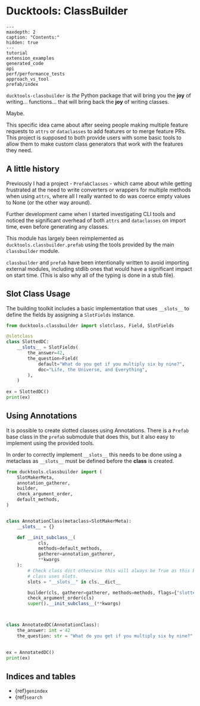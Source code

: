 # Ducktools: ClassBuilder #

```{toctree}
---
maxdepth: 2
caption: "Contents:"
hidden: true
---
tutorial
extension_examples
generated_code
api
perf/performance_tests
approach_vs_tool
prefab/index
```

`ducktools-classbuilder` is *the* Python package that will bring you the **joy**
of writing... functions... that will bring back the **joy** of writing classes.

Maybe.

This specific idea came about after seeing people making multiple feature requests
to `attrs` or `dataclasses` to add features or to merge feature PRs. This project
is supposed to both provide users with some basic tools to allow them to make 
custom class generators that work with the features they need.

## A little history ##

Previously I had a project - `PrefabClasses` - which came about while getting
frustrated at the need to write converters or wrappers for multiple methods when
using `attrs`, where all I really wanted to do was coerce empty values to None 
(or the other way around).

Further development came when I started investigating CLI tools and noticed the
significant overhead of both `attrs` and `dataclasses` on import time, even before
generating any classes.

This module has largely been reimplemented as `ducktools.classbuilder.prefab` using
the tools provided by the main `classbuilder` module.

`classbuilder` and `prefab` have been intentionally written to avoid importing external
modules, including stdlib ones that would have a significant impact on start time.
(This is also why all of the typing is done in a stub file).

## Slot Class Usage ##

The building toolkit includes a basic implementation that uses
`__slots__` to define the fields by assigning a `SlotFields` instance.

```python
from ducktools.classbuilder import slotclass, Field, SlotFields

@slotclass
class SlottedDC:
    __slots__ = SlotFields(
        the_answer=42,
        the_question=Field(
            default="What do you get if you multiply six by nine?",
            doc="Life, the Universe, and Everything",
        ),
    )
    
ex = SlottedDC()
print(ex)
```

## Using Annotations ##

It is possible to create slotted classes using Annotations.
There is a `Prefab` base class in the `prefab` submodule that does this,
but it also easy to implement using the provided tools.

In order to correctly implement `__slots__` this needs to be done
using a metaclass as `__slots__` must be defined before the **class**
is created.

```python
from ducktools.classbuilder import (
    SlotMakerMeta, 
    annotation_gatherer,
    builder,
    check_argument_order,
    default_methods,
)


class AnnotationClass(metaclass=SlotMakerMeta):
    __slots__ = {}

    def __init_subclass__(
            cls,
            methods=default_methods,
            gatherer=annotation_gatherer,
            **kwargs
    ):
        # Check class dict otherwise this will always be True as this base
        # class uses slots.
        slots = "__slots__" in cls.__dict__

        builder(cls, gatherer=gatherer, methods=methods, flags={"slotted": slots})
        check_argument_order(cls)
        super().__init_subclass__(**kwargs)



class AnnotatedDC(AnnotationClass):
    the_answer: int = 42
    the_question: str = "What do you get if you multiply six by nine?"

    
ex = AnnotatedDC()
print(ex)
```

## Indices and tables ##

* {ref}`genindex`
* {ref}`search`
